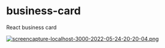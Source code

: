 # business-card

React business card

[![screencapture-localhost-3000-2022-05-24-20-20-04.png](https://i.postimg.cc/7Y8J7w1T/screencapture-localhost-3000-2022-05-24-20-20-04.png)](https://postimg.cc/vDhmwRNQ)
